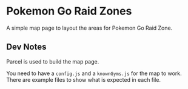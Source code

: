 # Pokemon Go Raid Zones

A simple map page to layout the areas for Pokemon Go Raid Zone.

## Dev Notes
Parcel is used to build the map page.

You need to have a `config.js` and a `knownGyms.js` for the map to work. There are example files to show what is expected in each file.
